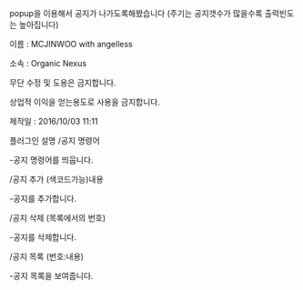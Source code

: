 popup을 이용해서 공지가 나가도록해봤습니다 (주기는 공지갯수가 많을수록 출력빈도는 높아집니다)

이름 : MCJINWOO with angelless

소속 : Organic Nexus

무단 수정 및 도용은 금지합니다.

상업적 이익을 얻는용도로 사용을 금지합니다.

제작일 : 2016/10/03 11:11

플러그인 설명 /공지 명령어

-공지 명령어를 띄웁니다.

/공지 추가 (색코드가능)내용

-공지를 추가합니다.

/공지 삭제 (목록에서의 번호)

-공지를 삭제합니다.

/공지 목록 (번호:내용)

-공지 목록을 보여줍니다.
